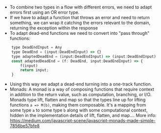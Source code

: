- To combine two types in a flow with different errors, we need to adapt errors first using an OR error type.
- If we have to adapt a function that throws an error and need to return something, we can wrap it catching the errors relevant to the domain, returning the exception within the response
- To adapt dead-end functions we need to convert into "pass through" functions: 

```js
    type DeadEndInput = Any
    type DeadEnd = (input:DeadEndInput) => {}
    type adaptedDeadEnd = (input:DeadEndInput) => (input:DeadEndInput)
    const adaptedDeadEnd = (f: DeadEnd, input:DeadEndInput) => {
        f(input)
        return input;
    }
```

- Using this way we adapt a dead-end turning into a one-track function.
- Monads: A monad is a way of composing functions that require context in addition to the return value, such as computation, branching, or I/O. Monads type lift, flatten and map so that the types line up for lifting functions `a => M(b)`, making them composable. It's a mapping from some type `a` to some type `b` along with some computational context, hidden in the implementation details of lift, flatten, and map....
More info: https://medium.com/javascript-scene/javascript-monads-made-simple-7856be57bfe8

